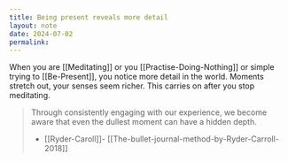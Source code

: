 ```yaml
---
title: Being present reveals more detail
layout: note
date: 2024-07-02
permalink:
---
```


When you are [[Meditating]] or you [[Practise-Doing-Nothing]] or simple trying to [[Be-Present]], you notice more detail in the world. Moments stretch out, your senses seem richer. This carries on after you stop meditating.

> Through consistently engaging with our experience, we become aware that even the dullest moment can have a hidden depth.
> - [[Ryder-Caroll]]- [[The-bullet-journal-method-by-Ryder-Carroll-2018]]
